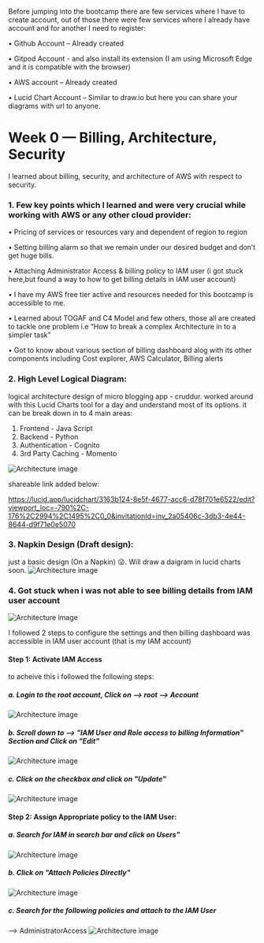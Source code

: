 Before jumping into the bootcamp there are few services where I have to create account, out of those there were few services where I already have account and for another I need to register:

•	Github Account – Already created

•	Gitpod Account - and also install its extension (I am using Microsoft Edge and it is compatible with the browser)

•	AWS account – Already created

•	Lucid Chart Account – Similar to draw.io but here you can share your diagrams with url to anyone.

# Week 0 — Billing, Architecture, Security
I learned about billing, security, and architecture of AWS with respect to security.

### 1. Few key points which I learned and were very crucial while working with AWS or any other cloud provider:
•	Pricing of services or resources vary and dependent of region to region

•	Setting billing alarm so that we remain under our desired budget and don’t get huge bills.

•	Attaching Administrator Access & billing policy to IAM user (i got stuck here,but found a way to how to get billing details in IAM user account)

•	I have my AWS free tier active and resources needed for this bootcamp is accessible to me.

•	Learned about TOGAF and C4 Model and few others, those all are created to tackle one problem i.e “How to break a complex Architecture in to a simpler task”

•	Got to know about various section of billing dashboard alog with its other components including Cost explorer, AWS Calculator, Billing alerts



### 2. High Level Logical Diagram:

logical architecture design of micro blogging app - cruddur. worked around with this Lucid Charts tool for a day and understand most of its options. 
it can be break down in to 4 main areas:
1. Frontend -  Java Script
2. Backend - Python
3. Authentication - Cognito
4. 3rd Party Caching - Momento

![Architecture image](https://github.com/parulbedi/aws-bootcamp-cruddur-2023/blob/main/Logical%20Diagram.jpeg)

shareable link added below:

https://lucid.app/lucidchart/3163b124-8e5f-4677-acc6-d78f701e6522/edit?viewport_loc=-790%2C-176%2C2994%2C1495%2C0_0&invitationId=inv_2a05406c-3db3-4e44-8644-d9f71e0e5070


### 3. Napkin Design (Draft design):

just a basic design (On a Napkin) 😜. Will draw a daigram in lucid charts soon.
![Architecture image](https://github.com/parulbedi/aws-bootcamp-cruddur-2023/blob/main/napkin_design_v2.jpg)

### 4. Got stuck when i was not able to see billing details from IAM user account

![Architecture image](https://github.com/parulbedi/aws-bootcamp-cruddur-2023/blob/main/msedge_5FyBJzPN9.png)

I followed 2 steps to configure the settings and then billing dashboard was accessible in IAM user account (that is my IAM account)

#### Step 1: Activate IAM Access

to acheive this i followed the following steps:
##### a. Login to the root account, Click on --> root --> Account
![Architecture image](https://github.com/parulbedi/aws-bootcamp-cruddur-2023/blob/main/msedge_zHnqsOcsew.png)

##### b. Scroll down to --> "IAM User and Role access to billing Information" Section and Click on "Edit"
![Architecture image](https://github.com/parulbedi/aws-bootcamp-cruddur-2023/blob/main/msedge_Gj9e2eH04r.png)

##### c. Click on the checkbox and click on "Update"
![Architecture image](https://github.com/parulbedi/aws-bootcamp-cruddur-2023/blob/main/msedge_E78l88O6lr.png)

#### Step 2: Assign Appropriate policy to the IAM User:

##### a. Search for IAM in search bar and click on Users"
![Architecture image](https://github.com/parulbedi/aws-bootcamp-cruddur-2023/blob/main/msedge_5FyBJzPN9r.png)

##### b. Click on "Attach Policies Directly"
![Architecture image](https://github.com/parulbedi/aws-bootcamp-cruddur-2023/blob/main/msedge_xdPbM3pdC4.png)

##### c. Search for the following policies and attach to the IAM User
--> AdministratorAccess
![Architecture image](https://github.com/parulbedi/aws-bootcamp-cruddur-2023/blob/main/msedge_MX6vHXVmr6.png)
